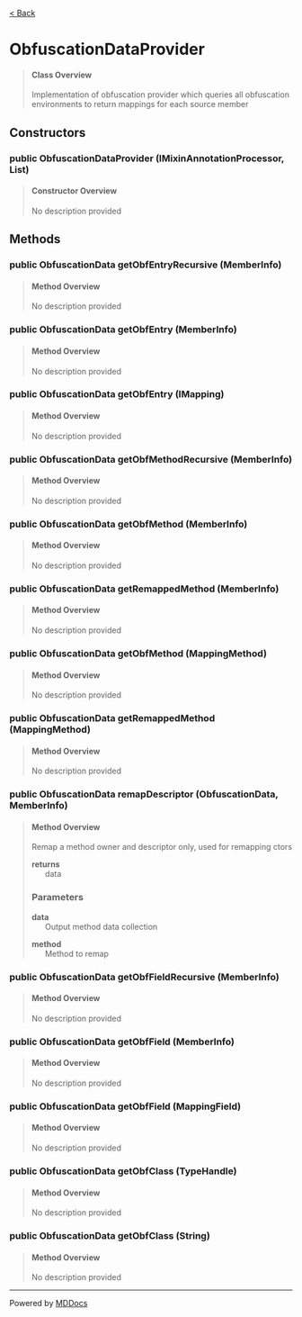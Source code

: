 [< Back](../README.md)
# ObfuscationDataProvider #
>#### Class Overview ####
>Implementation of obfuscation provider which queries all obfuscation
 environments to return mappings for each source member
## Constructors ##
### public ObfuscationDataProvider (IMixinAnnotationProcessor, List) ###
>#### Constructor Overview ####
>No description provided
>
## Methods ##
### public ObfuscationData getObfEntryRecursive (MemberInfo) ###
>#### Method Overview ####
>No description provided
>
### public ObfuscationData getObfEntry (MemberInfo) ###
>#### Method Overview ####
>No description provided
>
### public ObfuscationData getObfEntry (IMapping) ###
>#### Method Overview ####
>No description provided
>
### public ObfuscationData getObfMethodRecursive (MemberInfo) ###
>#### Method Overview ####
>No description provided
>
### public ObfuscationData getObfMethod (MemberInfo) ###
>#### Method Overview ####
>No description provided
>
### public ObfuscationData getRemappedMethod (MemberInfo) ###
>#### Method Overview ####
>No description provided
>
### public ObfuscationData getObfMethod (MappingMethod) ###
>#### Method Overview ####
>No description provided
>
### public ObfuscationData getRemappedMethod (MappingMethod) ###
>#### Method Overview ####
>No description provided
>
### public ObfuscationData remapDescriptor (ObfuscationData, MemberInfo) ###
>#### Method Overview ####
>Remap a method owner and descriptor only, used for remapping ctors
>
>**returns**<br />
>&nbsp;&nbsp;&nbsp;&nbsp;&nbsp;&nbsp;data
>
>### Parameters ###
>**data**<br />
>&nbsp;&nbsp;&nbsp;&nbsp;&nbsp;&nbsp;Output method data collection
>
>**method**<br />
>&nbsp;&nbsp;&nbsp;&nbsp;&nbsp;&nbsp;Method to remap
>
### public ObfuscationData getObfFieldRecursive (MemberInfo) ###
>#### Method Overview ####
>No description provided
>
### public ObfuscationData getObfField (MemberInfo) ###
>#### Method Overview ####
>No description provided
>
### public ObfuscationData getObfField (MappingField) ###
>#### Method Overview ####
>No description provided
>
### public ObfuscationData getObfClass (TypeHandle) ###
>#### Method Overview ####
>No description provided
>
### public ObfuscationData getObfClass (String) ###
>#### Method Overview ####
>No description provided
>

---
Powered by [MDDocs](https://github.com/VRCube/MDDocs)